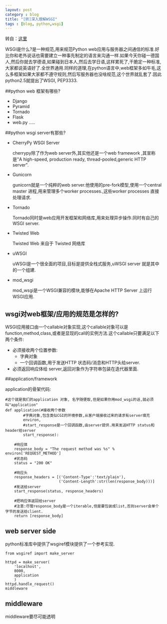 ```yaml
---
layout: post
category : blog
title: "[转]深入理解WSGI"
tags : [blog, python,wsgi]
---
```


转自：[这里](https://github.com/lzjun567/note/blob/master/note/python/wsgi.md)


WSGI是什么?是一种规范,用来规范Python web应用与服务器之间通信的标准.好比你和老外说话也需要建立一种事先制定的语言来沟通一样.如果今天你碰一德国人,然后你就去学德语,如果碰到日本人,然后去学日语,这样累死了,干脆定一种标准,大家都说英语好了.全世界通用.同样的道理,在python语言中,web框架多如牛毛,这么多框架如果大家都不遵守规则,然后写服务器也没啥规范,这个世界就乱套了.因此python2.5就提出了WSGI, PEP3333.

##python web 框架有哪些?

- Django
- Pyramid
- Tornado
- Flask
- web.py .....

##python wsgi server有那些?

+ CherryPy WSGI Server

    cherrypy除了作为web server外,其实他还是一个web framework ,其宣称是"A high-speed, production ready, thread-pooled,generic HTTP server".

+ Gunicorn

    gunicorn就是一个纯粹的web server.他使用的pre-fork模型,使用一个central master 进程,用来管理多个worker processes.,这些worker processes 直接处理请求.

+ Tornado

    Tornado同时是web应用开发框架和网络库,用来处理异步操作.同时有自己的WSGI server.

+ Twisted Web

    Twisted Web 来自于 Twisted 网络库

+ uWSGI

    uWSGI是一个很全面的项目,目标是提供全栈式服务,uWSGI server 就是其中的一个组建.

+ mod_wsgi

    mod_wsgi是一个WSGI兼容的模块,能够在Apache HTTP Server 上运行 WSGI应用.

## wsgi对web框架/应用的规范是怎样的?  

WSGI应用接口由一个callable对象实现,这个callable对象可以是function,method,class,或者是显现的call的实例方法.这个callable只要满足以下两个条件:

+ 必须接收两个位置参数: 
   + 字典对象
   + 一个回调函数,用于发送HTTP 状态码/消息和HTTP头给server.
+ 必须返回响应体给 server,返回对象作为字符串包装在迭代器里面.


##application/framework

 application的骨架代码:

    #这个就是我们的application 对象, 名字随便取,但是如果你用mod_wsgi的话,就必须叫"application"
    def application(#接收两个参数
            #字典对象,包含类似CGI的环境参数,从客户端接收过来的请求有server填充
            environ,
            #start_response是一个回调函数,由server提供.用来发送HTTP status和header给server
            start_response):
    
        #响应体
        response_body = "The request method was %s" % environ['REQUEST_METHOD']
        #状态码
        status = "200 OK"
    
        #响应头
        response_headers = [('Content-Type':'text/plain'),
                            ('Content-Length':str(len(response_body)))]
        #发送给server
        start_response(status, response_headers)
    
        #把响应体返回给server
        #注意:尽管response_body是一个iterable,但是要包装成list,否则server会单个字节的发送给client.
        return [response_body]

## web server side

python标准库中提供了wsgiref模块提供了一个参考实现.

    from wsgiref import make_server
    
    httpd = make_server(
        'localhost',
        8000,
        application
        )
    httpd.handle_request()
    middleware

## middleware  

middleware要尽可能透明